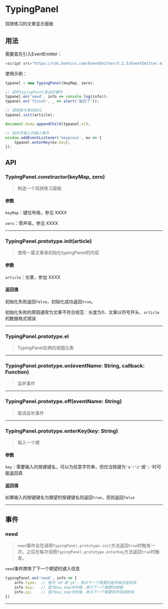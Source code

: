# TypingPanel

双拼练习的文章显示面板

## 用法

需要首先引入EventEmitter：

```js
<script src="https://cdn.bootcss.com/EventEmitter/5.2.3/EventEmitter.min.js"></script>
```

使用示例：

```js
tppanel = new TypingPanel(keyMap, zero);

// 监听typingPanel发出的事件
tppanel.on('need', info => console.log(info));
tppanel.on('finish', _ => alert('敲完了'));

// 使用新文章初始化
tppanel.init(article);

document.body.appendChild(tppanel.el);

// 监听页面上的输入事件
window.addEventListener('keypress', ev => {
    tppanel.enterKey(ev.key);
});
```

## API

### TypingPanel.constructor(keyMap, zero)

> 构造一个双拼练习面板

#### 参数

`keyMap`：键位布局，参见 XXXX

`zero`：零声母，参见 XXXX

---

### TypingPanel.prototype.init(article)

> 使用一篇文章来初始化typingPanel的内容

#### 参数

`article`：文章，参加 XXXX

#### 返回值

初始化失败返回`false`，初始化成功返回`true`。

初始化失败的原因通常为文章不符合规范：长度为0、文章以符号开头、`article`的数据格式错误

---

### TypingPanel.prototype.el

> TypingPanel实例的视图元素

---

### TypingPanel.prototype.on(eventName: String, callback: Function)

> 监听事件

---

### TypingPanel.prototype.off(eventName: String)

> 取消监听事件

---

### TypingPanel.prototype.enterKey(key: String)

> 输入一个键


#### 参数

`key`：需要输入的按键键名，可以为任意字符串，但仅当按键为`'a'`-`'z'`或`';'`时可能返回真

#### 返回值

如果输入的按键键名为期望的按键键名则返回`true`，否则返回`false`

---

## 事件

### need

> `need`事件会在调用`TypingPanel.prototype.init`方法返回`true`时触发一次，之后在每次调用`TypingPanel.prototype.enterKey`方法返回`true`时触发。

`need`事件携带了下一个期望的键入信息

```js
typingPanel.on('need', info => {
    info.type;  // 值为'sm'或'ym'，表示下一个需要的是声母还是韵母
    info.key;   // 值为key_map中的键，表示下一个需要的按键
    info.py;    // 值为key_map中的值，表示下一个需要的声母或韵母
})
```

---